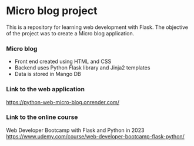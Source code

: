 # Micro blog project #

This is a repository for learning web development with Flask. The objective of the project was to create a Micro blog application.


### Micro blog ###

* Front end created using HTML and CSS
* Backend uses Python Flask library and Jinja2 templates
* Data is stored in Mango DB


### Link to the web application ###

https://python-web-micro-blog.onrender.com/


### Link to the online course ###
Web Developer Bootcamp with Flask and Python in 2023
https://www.udemy.com/course/web-developer-bootcamp-flask-python/

